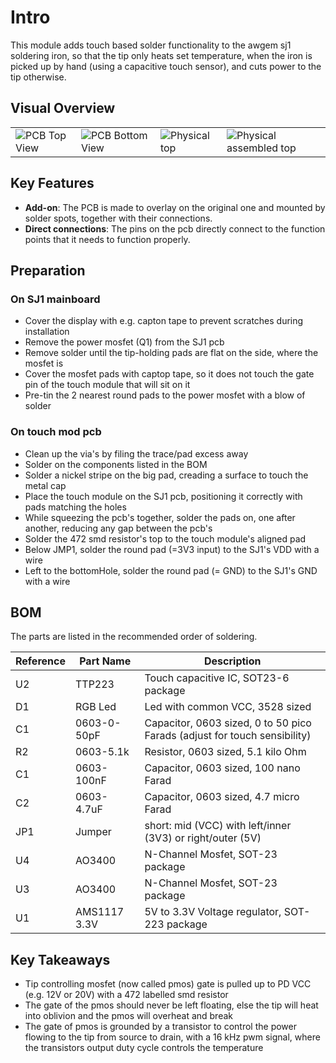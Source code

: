 # Intro

This module adds touch based solder functionality to the awgem sj1 soldering iron, so that the tip only heats set temperature, when the iron is picked up by hand (using a capacitive touch sensor), and cuts power to the tip otherwise. 

## Visual Overview

<table>
  <tr>
    <td>
      <img src="https://github.com/user-attachments/assets/62e08359-938f-40d9-85d9-e77fa0acb89b" alt="PCB Top View"/>
    </td>
    <td>
      <img src="https://github.com/user-attachments/assets/fe99fc65-409d-49a7-9eb0-98ec5676bbdd" alt="PCB Bottom View"/>
    </td>
    <td>
      <img src="" alt="Physical top"/>
    </td>
    <td>
      <img src="" alt="Physical assembled top"/>
    </td>
  </tr>
</table>

## Key Features

- **Add-on**: The PCB is made to overlay on the original one and mounted by solder spots, together with their connections.
- **Direct connections**: The pins on the pcb directly connect to the function points that it needs to function properly.

## Preparation

### On SJ1 mainboard

- Cover the display with e.g. capton tape to prevent scratches during installation
- Remove the power mosfet (Q1) from the SJ1 pcb
- Remove solder until the tip-holding pads are flat on the side, where the mosfet is
- Cover the mosfet pads with captop tape, so it does not touch the gate pin of the touch module that will sit on it
- Pre-tin the 2 nearest round pads to the power mosfet with a blow of solder

### On touch mod pcb

- Clean up the via's by filing the trace/pad excess away
- Solder on the components listed in the BOM
- Solder a nickel stripe on the big pad, creading a surface to touch the metal cap
- Place the touch module on the SJ1 pcb, positioning it correctly with pads matching the holes
- While squeezing the pcb's together, solder the pads on, one after another, reducing any gap between the pcb's
- Solder the 472 smd resistor's top to the touch module's aligned pad
- Below JMP1, solder the round pad (=3V3 input) to the SJ1's VDD with a wire
- Left to the bottomHole, solder the round pad (= GND) to the SJ1's GND with a wire

## BOM

The parts are listed in the recommended order of soldering.

| Reference | Part Name               | Description                           |
|-----------|-------------------------|---------------------------------------|
| U2        | TTP223                  | Touch capacitive IC, SOT23-6 package  |
| D1        | RGB Led                 | Led with common VCC, 3528 sized       |
| C1        | 0603-0-50pF             | Capacitor, 0603 sized, 0 to 50 pico Farads (adjust for touch sensibility) |
| R2        | 0603-5.1k               | Resistor, 0603 sized, 5.1 kilo Ohm    |
| C1        | 0603-100nF              | Capacitor, 0603 sized, 100 nano Farad |
| C2        | 0603-4.7uF              | Capacitor, 0603 sized, 4.7 micro Farad |
| JP1       | Jumper                  | short: mid (VCC) with left/inner (3V3) or right/outer (5V)|
| U4        | AO3400                  | N-Channel Mosfet, SOT-23 package      |
| U3        | AO3400                  | N-Channel Mosfet, SOT-23 package      |
| U1        | AMS1117 3.3V            | 5V to 3.3V Voltage regulator, SOT-223 package |

## Key Takeaways

- Tip controlling mosfet (now called pmos) gate is pulled up to PD VCC (e.g. 12V or 20V) with a 472 labelled smd resistor
- The gate of the pmos should never be left floating, else the tip will heat into oblivion and the pmos will overheat and break
- The gate of pmos is grounded by a transistor to control the power flowing to the tip from source to drain, with a 16 kHz pwm signal, where the transistors output duty cycle controls the temperature
